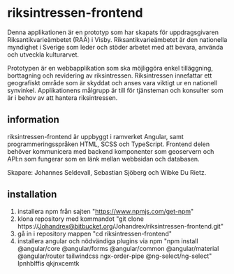 # riksintressen-frontend

Denna applikationen är en prototyp som har skapats för uppdragsgivaren Riksantikvarieämbetet (RAÄ) i Visby. Riksantikvarieämbetet är den nationella myndighet i Sverige som leder och stöder arbetet med att bevara, använda och utveckla kulturarvet.

Prototypen är en webbapplikation som ska möjliggöra enkel tilläggning, borttagning och revidering av riksintressen. Riksintressen innefattar ett geografiskt område som är skyddat och anses vara viktigt ur en nationell synvinkel. Applikationens målgrupp är till för tjänsteman och konsulter som är i behov av att hantera riksintressen. 

## information

riksintressen-frontend är uppbyggt i ramverket Angular, samt programmeringsspråken HTML, SCSS och TypeScript.
Frontend delen behöver kommunicera med backend komponenter som geoservern och API:n som fungerar som en länk mellan webbsidan och databasen.

Skapare: Johannes Seldevall, Sebastian Sjöberg och Wibke Du Rietz.

## installation

1. installera npm från sajten "https://www.npmjs.com/get-npm"
2. klona repository med kommandot "git clone https://Johandrex@bitbucket.org/Johandrex/riksintressen-frontend.git"
3. gå in i repository mappen "cd riksintressen-frontend"
4. installera angular och nödvändiga plugins via npm "npm install @angular/core @angular/forms @angular/common @angular/material @angular/router tailwindcss ngx-order-pipe @ng-select/ng-select"
lpnhblffis qkjnxcemtk
